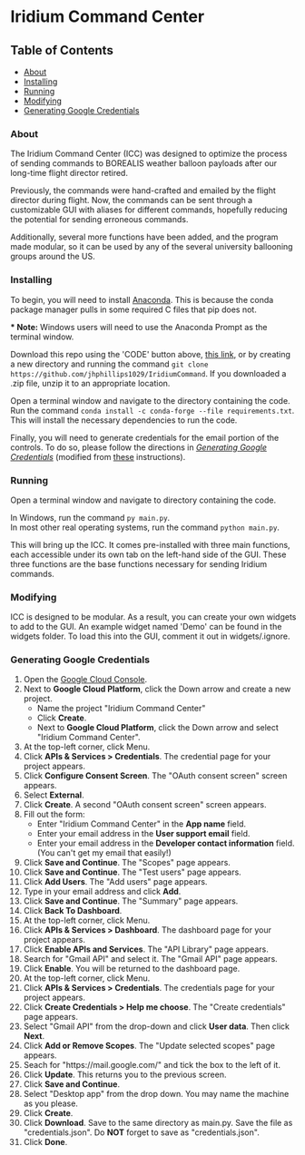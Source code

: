 # Iridium Command Center

## Table of Contents
* [About](#about)
* [Installing](#installing)
* [Running](#running)
* [Modifying](#modifying)
* [Generating Google Credentials](#generating-google-credentials)

### About

The Iridium Command Center (ICC) was designed to optimize the process of sending commands to BOREALIS weather balloon payloads after our long-time flight director retired.

Previously, the commands were hand-crafted and emailed by the flight director during flight. Now, the commands can be sent through a customizable GUI with aliases for different commands, hopefully reducing the potential for sending erroneous commands.

Additionally, several more functions have been added, and the program made modular, so it can be used by any of the several university ballooning groups around the US.

### Installing

To begin, you will need to install [Anaconda](https://docs.anaconda.com/anaconda/install/index.html). This is because the conda package manager pulls in some required C files that pip does not.

<b>* Note:</b> Windows users will need to use the Anaconda Prompt as the terminal window.

Download this repo using the 'CODE' button above, [this link](https://codeload.github.com/jhphillips1029/IridiumCommand/zip/refs/heads/master), or by creating a new directory and running the command `git clone https://github.com/jhphillips1029/IridiumCommand`. If you downloaded a .zip file, unzip it to an appropriate location.

Open a terminal window and navigate to the directory containing the code. Run the command `conda install -c conda-forge --file requirements.txt`. This will install the necessary dependencies to run the code.

Finally, you will need to generate credentials for the email portion of the controls. To do so, please follow the directions in <i>[Generating Google Credentials](#generating-google-credentials)</i> (modified from [these](https://developers.google.com/workspace/guides/create-credentials#desktop) instructions).


### Running

Open a terminal window and navigate to directory containing the code.

In Windows, run the command `py main.py`.<br>
In most other real operating systems, run the command `python main.py`.

This will bring up the ICC. It comes pre-installed with three main functions, each accessible under its own tab on the left-hand side of the GUI. These three functions are the base functions necessary for sending Iridium commands.

### Modifying

ICC is designed to be modular. As a result, you can create your own widgets to add to the GUI. An example widget named 'Demo' can be found in the widgets folder. To load this into the GUI, comment it out in widgets/.ignore.

### Generating Google Credentials

1. Open the [Google Cloud Console](https://console.cloud.google.com/).
2. Next to <b>Google Cloud Platform</b>, click the Down arrow and create a new project.
    * Name the project "Iridium Command Center"
    * Click <b>Create</b>.
    * Next to <b>Google Cloud Platform</b>, click the Down arrow and select "Iridium Command Center".
3. At the top-left corner, click Menu.
4. Click <b>APIs & Services > Credentials</b>. The credential page for your project appears.
5. Click <b>Configure Consent Screen</b>. The "OAuth consent screen" screen appears.
6. Select <b>External</b>.
7. Click <b>Create</b>. A second "OAuth consent screen" screen appears.
8. Fill out the form:
    * Enter "Iridium Command Center" in the <b>App name</b> field.
    * Enter your email address in the <b>User support email</b> field.
    * Enter your email address in the <b>Developer contact information</b> field. (You can't get my email that easily!)
9. Click <b>Save and Continue</b>. The "Scopes" page appears.
10. Click <b>Save and Continue</b>. The "Test users" page appears.
11. Click <b>Add Users</b>. The "Add users" page appears.
12. Type in your email address and click <b>Add</b>.
13. Click <b>Save and Continue</b>. The "Summary" page appears.
14. Click <b>Back To Dashboard</b>.
15. At the top-left corner, click Menu.
16. Click <b>APIs & Services > Dashboard</b>. The dashboard page for your project appears.
17. Click <b>Enable APIs and Services</b>. The "API Library" page appears.
18. Search for "Gmail API" and select it. The "Gmail API" page appears.
19. Click <b>Enable</b>. You will be returned to the dashboard page.
20. At the top-left corner, click Menu.
21. Click <b>APIs & Services > Credentials</b>. The credentials page for your project appears.
22. Click <b>Create Credentials > Help me choose</b>. The "Create credentials" page appears.
23. Select "Gmail API" from the drop-down and click <b>User data</b>. Then click <b>Next</b>.
24. Click <b>Add or Remove Scopes</b>. The "Update selected scopes" page appears.
25. Seach for "ht<span>tps://</span>ma<span>il.go</span>ogle.c<span>om/</span>" and tick the box to the left of it.
26. Click <b>Update</b>. This returns you to the previous screen.
27. Click <b>Save and Continue</b>.
28. Select "Desktop app" from the drop down. You may name the machine as you please.
29. Click <b>Create</b>.
30. Click <b>Download</b>. Save to the same directory as ma<span>in.p</span>y. Save the file as "credentials.json". Do <strong>NOT</strong> forget to save as "credentials.json".
31. Click <b>Done</b>.
